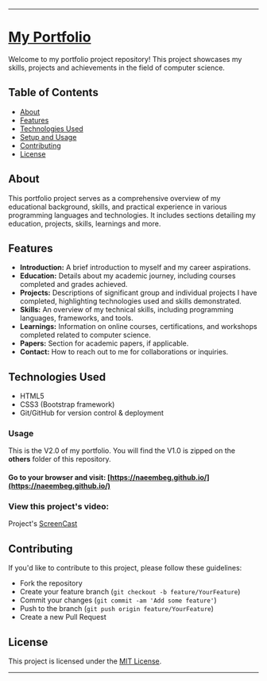 
---

# [My Portfolio](https://naeembeg.github.io/)

Welcome to my portfolio project repository! This project showcases my skills, projects and achievements in the field of computer science.

## Table of Contents

- [About](#about)
- [Features](#features)
- [Technologies Used](#technologies-used)
- [Setup and Usage](#setup-and-usage)
- [Contributing](#contributing)
- [License](#license)

## About

This portfolio project serves as a comprehensive overview of my educational background, skills, and practical experience in various programming languages and technologies. It includes sections detailing my education, projects, skills, learnings and more.

## Features

- **Introduction:** A brief introduction to myself and my career aspirations.
- **Education:** Details about my academic journey, including courses completed and grades achieved.
- **Projects:** Descriptions of significant group and individual projects I have completed, highlighting technologies used and skills demonstrated.
- **Skills:** An overview of my technical skills, including programming languages, frameworks, and tools.
- **Learnings:** Information on online courses, certifications, and workshops completed related to computer science.
- **Papers:** Section for academic papers, if applicable.
- **Contact:** How to reach out to me for collaborations or inquiries.

## Technologies Used

- HTML5
- CSS3 (Bootstrap framework)
- Git/GitHub for version control & deployment

### Usage

This is the V2.0 of my portfolio. You will find the V1.0 is zipped on the <strong>others</strong> folder of this repository.

#### Go to your browser and visit: [https://naeembeg.github.io/](https://naeembeg.github.io/)

### View this project's video:
Project's [ScreenCast](https://youtu.be/6o7jbOOSK1U)

## Contributing

If you'd like to contribute to this project, please follow these guidelines:
- Fork the repository
- Create your feature branch (`git checkout -b feature/YourFeature`)
- Commit your changes (`git commit -am 'Add some feature'`)
- Push to the branch (`git push origin feature/YourFeature`)
- Create a new Pull Request

## License

This project is licensed under the [MIT License](link-to-license).

---
